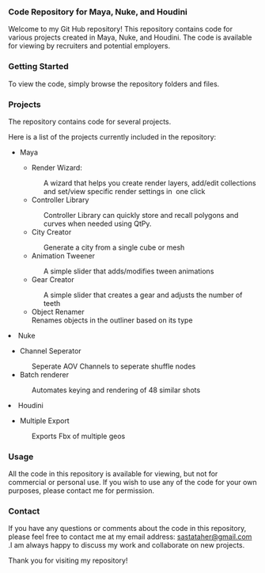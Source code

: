 ### Code Repository for Maya, Nuke, and Houdini


Welcome to my Git Hub repository! This repository contains code for various projects created in Maya, Nuke, and Houdini. The code is available for viewing by recruiters and potential employers.

### Getting Started
To view the code, simply browse the repository folders and files. 

### Projects
The repository contains code for several projects.

Here is a list of the projects currently included in the repository:
<ul>
  <li>Maya</li>
  <ul>
    <li>Render Wizard: </li>
      <ul>A wizard that helps you create render layers, add/edit collections and set/view specific render settings in  one click</ul>
    <li>Controller Library</li>
      <ul>Controller Library can quickly store and recall polygons and curves when needed using QtPy.</ul>
    <li>City Creator</li>
      <ul>Generate a city from a single cube or mesh</ul>
    <li>Animation Tweener</li>
      <ul>A simple slider that adds/modifies tween animations </ul>
    <li>Gear Creator</li>
      <ul>A simple slider that creates a gear and adjusts the number of teeth</ul>
    <li>Object Renamer</li>
          <ui> Renames objects in the outliner based on its type </ul>
  </ul>
  <li>Nuke</li>
    <ul>
      <li>Channel Seperator</li>
        <ul>Seperate AOV Channels to seperate shuffle nodes </ul>
      <li>Batch renderer</li>
        <ul> Automates keying and rendering of 48 similar shots</ul>
    </ul>
  <li>Houdini</li>
  <ul>
    <li>Multiple Export</li>
    <ul> Exports Fbx of multiple geos </ul>
  </ul>
</ul>

### Usage
All the code in this repository is available for viewing, but not for commercial or personal use. If you wish to use any of the code for your own purposes, please contact me for permission.

### Contact
If you have any questions or comments about the code in this repository, please feel free to contact me at my email address: sastataher@gmail.com .I am always happy to discuss my work and collaborate on new projects.

Thank you for visiting my repository!
